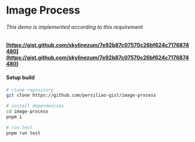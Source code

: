 # Image Process

###### This demo is implemented according to this requirement

#### [https://gist.github.com/skylinezum/7e92b87c07570c26bf624c7176874480](https://gist.github.com/skylinezum/7e92b87c07570c26bf624c7176874480)

#### Setup build

```bash
# clone repository
git clone https://github.com/persiliao-gist/image-process

# install dependencies
cd image-process
pnpm i

# run test
pnpm run test
```

